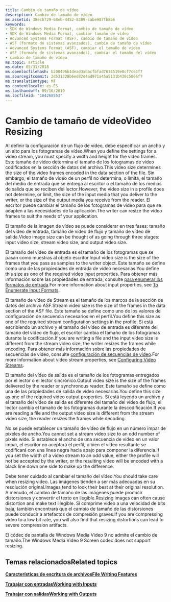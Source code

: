 ```yaml
---
title: Cambio de tamaño de vídeo
description: Cambio de tamaño de vídeo
ms.assetid: 38ecb729-68eb-4452-8389-cabe987fb8b6
keywords:
- SDK de Windows Media Format, cambio de tamaño de vídeo
- SDK de Windows Media Format, cambiar tamaño de vídeo
- Advanced Systems Format (ASF), cambio de tamaño de vídeo
- ASF (formato de sistemas avanzados), cambio de tamaño de vídeo
- Advanced Systems Format (ASF), cambiar el tamaño de vídeo
- ASF (formato de sistemas avanzados), cambiar el tamaño del vídeo
- cambio de tamaño de vídeo
ms.topic: article
ms.date: 05/31/2018
ms.openlocfilehash: b200496b1dead3abacfbfad7674519e0cf7ce4f7
ms.sourcegitcommit: 2d531328b6ed82d4ad971a45a5131b430c5866f7
ms.translationtype: MT
ms.contentlocale: es-ES
ms.lasthandoff: 09/16/2019
ms.locfileid: "104268553"
---
```

# <a name="video-resizing"></a><span data-ttu-id="25d0e-110">Cambio de tamaño de vídeo</span><span class="sxs-lookup"><span data-stu-id="25d0e-110">Video Resizing</span></span>

<span data-ttu-id="25d0e-111">Al definir la configuración de un flujo de vídeo, debe especificar un ancho y un alto para los fotogramas de vídeo.</span><span class="sxs-lookup"><span data-stu-id="25d0e-111">When you define the settings for a video stream, you must specify a width and height for the video frames.</span></span> <span data-ttu-id="25d0e-112">Este tamaño de vídeo determina el tamaño de los fotogramas de vídeo codificados en la sección de datos del archivo.</span><span class="sxs-lookup"><span data-stu-id="25d0e-112">This video size determines the size of the video frames encoded in the data section of the file.</span></span> <span data-ttu-id="25d0e-113">Sin embargo, el tamaño de vídeo de un perfil no determina, o limita, el tamaño del medio de entrada que se entrega al escritor o el tamaño de los medios de salida que se reciben del lector.</span><span class="sxs-lookup"><span data-stu-id="25d0e-113">However, the video size in a profile does not determine, or limit, the size of the input media that you deliver to the writer, or the size of the output media you receive from the reader.</span></span> <span data-ttu-id="25d0e-114">El escritor puede cambiar el tamaño de los fotogramas de vídeo para que se adapten a las necesidades de la aplicación.</span><span class="sxs-lookup"><span data-stu-id="25d0e-114">The writer can resize the video frames to suit the needs of your application.</span></span>

<span data-ttu-id="25d0e-115">El tamaño de la imagen de vídeo se puede considerar en tres fases: tamaño del vídeo de entrada, tamaño de vídeo de flujo y tamaño de vídeo de salida.</span><span class="sxs-lookup"><span data-stu-id="25d0e-115">Video image size can be thought of as going through three stages: input video size, stream video size, and output video size.</span></span>

<span data-ttu-id="25d0e-116">El tamaño del vídeo de entrada es el tamaño de los fotogramas que se pasan como muestras al objeto escritor.</span><span class="sxs-lookup"><span data-stu-id="25d0e-116">Input video size is the size of the frames that you pass as samples to the writer object.</span></span> <span data-ttu-id="25d0e-117">Este tamaño se define como una de las propiedades de entrada de vídeo necesarias.</span><span class="sxs-lookup"><span data-stu-id="25d0e-117">You define this size as one of the required video input properties.</span></span> <span data-ttu-id="25d0e-118">Para obtener más información sobre las propiedades de entrada, consulte [para enumerar los formatos de entrada](to-enumerate-input-formats.md).</span><span class="sxs-lookup"><span data-stu-id="25d0e-118">For more information about input properties, see [To Enumerate Input Formats](to-enumerate-input-formats.md).</span></span>

<span data-ttu-id="25d0e-119">El tamaño de vídeo de Stream es el tamaño de los marcos de la sección de datos del archivo ASF.</span><span class="sxs-lookup"><span data-stu-id="25d0e-119">Stream video size is the size of the frames in the data section of the ASF file.</span></span> <span data-ttu-id="25d0e-120">Este tamaño se define como uno de los valores de configuración de secuencia necesarios en el perfil.</span><span class="sxs-lookup"><span data-stu-id="25d0e-120">You define this size as one of the required stream configuration settings in the profile.</span></span> <span data-ttu-id="25d0e-121">Si está escribiendo un archivo y el tamaño del vídeo de entrada es diferente del tamaño del vídeo de flujo, el escritor cambia el tamaño de los fotogramas durante la codificación.</span><span class="sxs-lookup"><span data-stu-id="25d0e-121">If you are writing a file and the input video size is different from the stream video size, the writer resizes the frames while encoding.</span></span> <span data-ttu-id="25d0e-122">Para obtener más información sobre las propiedades de secuencias de vídeo, consulte [configuración de secuencias de vídeo](configuring-video-streams.md).</span><span class="sxs-lookup"><span data-stu-id="25d0e-122">For more information about video stream properties, see [Configuring Video Streams](configuring-video-streams.md).</span></span>

<span data-ttu-id="25d0e-123">El tamaño del vídeo de salida es el tamaño de los fotogramas entregados por el lector o el lector sincrónico.</span><span class="sxs-lookup"><span data-stu-id="25d0e-123">Output video size is the size of the frames delivered by the reader or synchronous reader.</span></span> <span data-ttu-id="25d0e-124">Este tamaño se define como una de las propiedades de salida de vídeo necesarias.</span><span class="sxs-lookup"><span data-stu-id="25d0e-124">You define this size as one of the required video output properties.</span></span> <span data-ttu-id="25d0e-125">Si está leyendo un archivo y el tamaño del vídeo de salida es diferente del tamaño del vídeo de flujo, el lector cambia el tamaño de los fotogramas durante la descodificación.</span><span class="sxs-lookup"><span data-stu-id="25d0e-125">If you are reading a file and the output video size is different from the stream video size, the reader resizes the frames while decoding.</span></span>

<span data-ttu-id="25d0e-126">No se puede establecer un tamaño de vídeo de flujo en un número impar de píxeles de ancho.</span><span class="sxs-lookup"><span data-stu-id="25d0e-126">You cannot set a stream video size to an odd number of pixels wide.</span></span> <span data-ttu-id="25d0e-127">Si establece el ancho de una secuencia de vídeo en un valor impar, el escritor no aceptará el perfil, o bien el vídeo resultante se codificará con una línea negra hacia abajo para componer la diferencia.</span><span class="sxs-lookup"><span data-stu-id="25d0e-127">If you set the width of a video stream to an odd value, either the profile will not be accepted by the writer, or the resulting video will be encoded with a black line down one side to make up the difference.</span></span>

<span data-ttu-id="25d0e-128">Debe tener cuidado al cambiar el tamaño del vídeo.</span><span class="sxs-lookup"><span data-stu-id="25d0e-128">You should take care when resizing video.</span></span> <span data-ttu-id="25d0e-129">Las imágenes tienden a ser más adecuadas en su resolución original.</span><span class="sxs-lookup"><span data-stu-id="25d0e-129">Images tend to look their best at their original resolution.</span></span> <span data-ttu-id="25d0e-130">A menudo, el cambio de tamaño de las imágenes puede producir distorsiones y convertir el texto en ilegible.</span><span class="sxs-lookup"><span data-stu-id="25d0e-130">Resizing images can often cause distortion and make text illegible.</span></span> <span data-ttu-id="25d0e-131">Si comprime vídeo a una velocidad de bits baja, también encontrará que el cambio de tamaño de las distorsiones puede conducir a artefactos de compresión graves.</span><span class="sxs-lookup"><span data-stu-id="25d0e-131">If you are compressing video to a low bit rate, you will also find that resizing distortions can lead to severe compression artifacts.</span></span>

<span data-ttu-id="25d0e-132">El códec de pantalla de Windows Media Video 9 no admite el cambio de tamaño.</span><span class="sxs-lookup"><span data-stu-id="25d0e-132">The Windows Media Video 9 Screen codec does not support resizing.</span></span>

## <a name="related-topics"></a><span data-ttu-id="25d0e-133">Temas relacionados</span><span class="sxs-lookup"><span data-stu-id="25d0e-133">Related topics</span></span>

<dl> <dt>

[<span data-ttu-id="25d0e-134">**Características de escritura de archivos**</span><span class="sxs-lookup"><span data-stu-id="25d0e-134">**File Writing Features**</span></span>](file-writing-features.md)
</dt> <dt>

[<span data-ttu-id="25d0e-135">**Trabajar con entradas**</span><span class="sxs-lookup"><span data-stu-id="25d0e-135">**Working with Inputs**</span></span>](working-with-inputs.md)
</dt> <dt>

[<span data-ttu-id="25d0e-136">**Trabajar con salidas**</span><span class="sxs-lookup"><span data-stu-id="25d0e-136">**Working with Outputs**</span></span>](working-with-outputs.md)
</dt> </dl>

 

 




